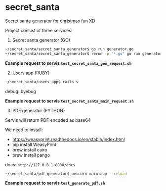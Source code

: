 # secret_santa

Secret santa generator for christmas fun XD 

Project consist of three services:
1. Secret santa generator (GO)

```bash
~/secret_santa/secret_santa_generator$ go run generator.go
~/secret_santa/secret_santa_generator$ rerun -p "*.go" go run generator.go
```

**Example request to servis `test_secret_santa_gen_request.sh`**


2. Users app (RUBY)
```bash
~/secret_santa/users_app$ rails s
```

debug: byebug

**Example request to servis `test_secret_santa_main_request.sh`**

3. PDF generator (PYTHON)

Servis will return PDF encoded as base64

We need to install:
- https://weasyprint.readthedocs.io/en/stable/index.html
- pip install WeasyPrint
- brew install cairo
- brew install pango

docs: `http://127.0.0.1:8000/docs`

```bash
~/secret_santa/pdf_generator$ uvicorn main:app --reload
```

**Example request to servis `test_generate_pdf.sh`**